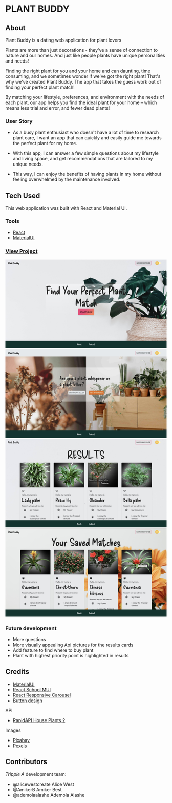 # PLANT BUDDY



## About

Plant Buddy is a dating web application for plant lovers



Plants are more than just decorations - they've a sense of connection to nature and our homes. And just like people plants have
unique personalities and needs!


Finding the right plant for you and your home and can daunting, time consuming, and we sometimes wonder if we've got the right plant!
That's why we've created Plant Buddy. The app that takes the guess work out of finding your perfect plant match!

By matching your lifestyle, preferences, and environment with the needs of each plant, our app helps you find the ideal plant for your home – which means less trial and error, and fewer dead plants!


### User Story


- As a busy plant enthusiast who doesn't have a lot of time to research plant care, I want an app that can quickly and easily guide me towards the perfect plant for my home.

- With this app, I can answer a few simple questions about my lifestyle and living space, and get recommendations that are tailored to my unique needs.

- This way, I can enjoy the benefits of having plants in my home without feeling overwhelmed by the maintenance involved.



## Tech Used

This web application was built with React and Material UI.



### Tools

- [React](https://react.dev/)
- [MaterialUI](https://mui.com/)



### [View Project](https://deploy-preview-26--warm-croissant-8d430b.netlify.app/)


![screenshot](https://github.com/alicewestcreate/plant-buddy/blob/main/public/Images/HomePage.jpg)
![quiz](https://github.com/alicewestcreate/plant-buddy/blob/main/public/Images/Quiz.jpg)
![results](https://github.com/alicewestcreate/plant-buddy/blob/main/public/Images/Results.jpg)
![your matches](https://github.com/alicewestcreate/plant-buddy/blob/main/public/Images/YourMatches.jpg)


### Future development

- More questions
- More visually appealing Api pictures for the results cards
- Add feature to find where to buy plant
- Plant with highest priority point is highlighted in results


## Credits

- [MaterialUI](https://mui.com/)
- [React School MUI](https://react.school/material-ui)
- [React Responsive Carousel](https://github.com/leandrowd/react-responsive-carousel)
- [Button design](https://getcssscan.com/css-buttons-examples)


API

- [RapidAPI House Plants 2](https://rapidapi.com/mnai01/api/house-plants2/)

Images

- [Pixabay](https://pixabay.com/)
- [Pexels](https://www.pexels.com/)



## Contributors

_Tripple A_ development team:

- @alicewestcreate Alice West
- @AmikerB Amiker Best
- @ademolaalashe Ademola Alashe

